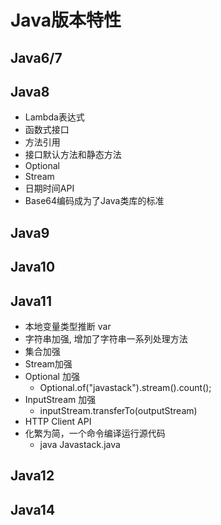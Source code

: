 # Java版本特性

## Java6/7

## Java8

-   Lambda表达式
-   函数式接口
-   方法引用
-   接口默认方法和静态方法
-   Optional
-   Stream
-   日期时间API
-   Base64编码成为了Java类库的标准

## Java9

## Java10

## Java11

-   本地变量类型推断 var
-   字符串加强, 增加了字符串一系列处理方法
-   集合加强
-   Stream加强
-   Optional 加强
    -   Optional.of("javastack").stream().count();
-   InputStream 加强
    -   inputStream.transferTo(outputStream)
-   HTTP Client API
-   化繁为简，一个命令编译运行源代码 
    -   java Javastack.java

## Java12

## Java14